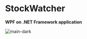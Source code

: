 # StockWatcher
<b>WPF on .NET Framework application</b>


![main-dark](https://user-images.githubusercontent.com/32191482/131389414-1f422f6e-1900-48e5-83af-1358244297b2.png)

